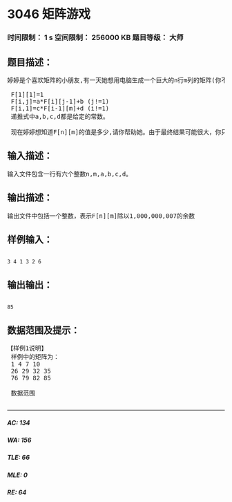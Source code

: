 # 3046 矩阵游戏   
### 时间限制： 1 s     空间限制： 256000 KB     题目等级： 大师  
## 题目描述：  

<pre>
婷婷是个喜欢矩阵的小朋友,有一天她想用电脑生成一个巨大的n行m列的矩阵(你不用担心她如何存储)。她生成的这个矩阵满足一个神奇的性质：若用F[i][j]来表示矩阵中第i行第j列的元素，则F[i][j]满足下面的递推式:  
   
 F[1][1]=1  
 F[i,j]=a*F[i][j-1]+b (j!=1)  
 F[i,1]=c*F[i-1][m]+d (i!=1)  
 递推式中a,b,c,d都是给定的常数。  
   
 现在婷婷想知道F[n][m]的值是多少,请你帮助她。由于最终结果可能很大，你只需要输出F[n][m]除以1,000,000,007的余数。
</pre>
  
  
## 输入描述：  

<pre>
输入文件包含一行有六个整数n,m,a,b,c,d。
</pre>
  
  
## 输出描述：  

<pre>
输出文件中包括一个整数，表示F[n][m]除以1,000,000,007的余数
</pre>
  
  
## 样例输入：  

<pre><code>
3 4 1 3 2 6
</code></pre>
  
  
## 输出输出：  

<pre><code>
85
</code></pre>
  
  
## 数据范围及提示：  

<pre>
【样例1说明】  
 样例中的矩阵为：  
 1 4 7 10  
 26 29 32 35  
 76 79 82 85  
   
 数据范围  
 
</pre>
  
  
***  

##### AC: 134  
##### WA: 156  
##### TLE: 66  
##### MLE: 0  
##### RE: 64  
